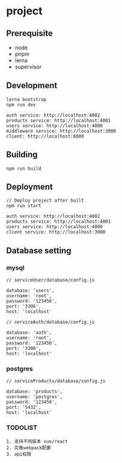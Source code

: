 # project

## Prerequisite

- node
- pnpm 
- lerna
- supervisor

## Development
```
lerna bootstrap
npm run dev

auth service: http://localhost:4002
products service: http://localhost:4001
users service: http://localhost:4000
middleware service: http://localhost:3000
client: http://localhost:8000
```

## Building
```
npm run build
```

## Deployment 
```
// Deploy project after built
npm run start

auth service: http://localhost:4002
products service: http://localhost:4001
users service: http://localhost:4000
client service: http://localhost:3000
```

## Database setting

### mysql
```
// serviceUser/database/config.js

database: 'users',
username: 'root',
password: '123456',
port: '3306',
host: 'localhost'
```

```
// serviceAuth/database/config.js

database: 'auth',
username: 'root',
password: '123456',
port: '3306',
host: 'localhost'
```

### postgres
```text
// serviceProducts/database/config.js

database: 'products',
username: 'postgres',
password: '123456',
port: '5432',
host: 'localhost'
```

### TODOLIST
```
1. 支持不同版本 vue/react
2. 完善webpack配置
3. api权限
```